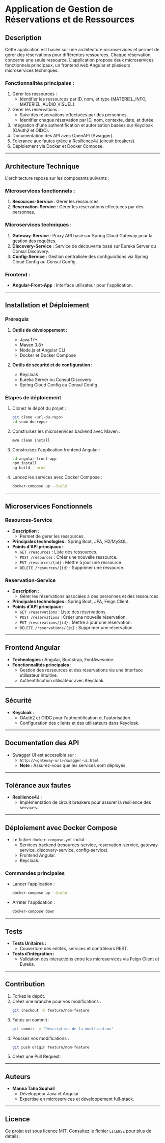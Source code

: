 # Application de Gestion de Réservations et de Ressources

## Description
Cette application est basée sur une architecture microservices et permet de gérer des réservations pour différentes ressources. Chaque réservation concerne une seule ressource. L'application propose deux microservices fonctionnels principaux, un frontend web Angular et plusieurs microservices techniques.

### Fonctionnalités principales :
1. Gérer les ressources :
    - Identifier les ressources par ID, nom, et type (MATERIEL_INFO, MATERIEL_AUDIO_VISUEL).
2. Gérer les réservations :
    - Suivi des réservations effectuées par des personnes.
    - Identifier chaque réservation par ID, nom, contexte, date, et durée.
3. Intégration d'une authentification et autorisation basées sur Keycloak (OAuth2 et OIDC).
4. Documentation des API avec OpenAPI (Swagger).
5. Tolerance aux fautes grâce à Resilience4J (circuit breakers).
6. Déploiement via Docker et Docker Compose.

---

## Architecture Technique
L'architecture repose sur les composants suivants :

### Microservices fonctionnels :
1. **Resources-Service** : Gérer les ressources.
2. **Reservation-Service** : Gérer les réservations effectuées par des personnes.

### Microservices techniques :
1. **Gateway-Service** : Proxy API basé sur Spring Cloud Gateway pour la gestion des requêtes.
2. **Discovery-Service** : Service de découverte basé sur Eureka Server ou Consul Discovery.
3. **Config-Service** : Gestion centralisée des configurations via Spring Cloud Config ou Consul Config.

### Frontend :
- **Angular-Front-App** : Interface utilisateur pour l'application.

---

## Installation et Déploiement

### Prérequis
1. **Outils de développement :**
    - Java 17+
    - Maven 3.8+
    - Node.js et Angular CLI
    - Docker et Docker Compose

2. **Outils de sécurité et de configuration :**
    - Keycloak
    - Eureka Server ou Consul Discovery
    - Spring Cloud Config ou Consul Config

### Étapes de déploiement
1. Clonez le dépôt du projet :
   ```bash
   git clone <url-du-repo>
   cd <nom-du-repo>
   ```

2. Construisez les microservices backend avec Maven :
   ```bash
   mvn clean install
   ```

3. Construisez l'application frontend Angular :
   ```bash
   cd angular-front-app
   npm install
   ng build --prod
   ```

4. Lancez les services avec Docker Compose :
   ```bash
   docker-compose up --build
   ```

---

## Microservices Fonctionnels

### Resources-Service
- **Description :**
    - Permet de gérer les ressources.
- **Principales technologies :** Spring Boot, JPA, H2/MySQL.
- **Points d'API principaux :**
    - `GET /resources` : Liste des ressources.
    - `POST /resources` : Créer une nouvelle ressource.
    - `PUT /resources/{id}` : Mettre à jour une ressource.
    - `DELETE /resources/{id}` : Supprimer une ressource.

### Reservation-Service
- **Description :**
    - Gérer les réservations associées à des personnes et des ressources.
- **Principales technologies :** Spring Boot, JPA, Feign Client.
- **Points d'API principaux :**
    - `GET /reservations` : Liste des réservations.
    - `POST /reservations` : Créer une nouvelle réservation.
    - `PUT /reservations/{id}` : Mettre à jour une réservation.
    - `DELETE /reservations/{id}` : Supprimer une réservation.

---

## Frontend Angular
- **Technologies :** Angular, Bootstrap, FontAwesome.
- **Fonctionnalités principales :**
    - Gestion des ressources et des réservations via une interface utilisateur intuitive.
    - Authentification utilisateur avec Keycloak.

---

## Sécurité
- **Keycloak** :
    - OAuth2 et OIDC pour l'authentification et l'autorisation.
    - Configuration des clients et des utilisateurs dans Keycloak.

---

## Documentation des API
- Swagger UI est accessible sur :
    - `http://<gateway-url>/swagger-ui.html`
    - **Note** : Assurez-vous que les services sont déployés.

---

## Tolérance aux fautes
- **Resilience4J** :
    - Implémentation de circuit breakers pour assurer la résilience des services.

---

## Déploiement avec Docker Compose
- Le fichier `docker-compose.yml` inclut :
    - Services backend (resources-service, reservation-service, gateway-service, discovery-service, config-service).
    - Frontend Angular.
    - Keycloak.

### Commandes principales
- Lancer l'application :
  ```bash
  docker-compose up --build
  ```
- Arrêter l'application :
  ```bash
  docker-compose down
  ```

---

## Tests
- **Tests Unitaires :**
    - Couverture des entités, services et contrôleurs REST.
- **Tests d'intégration :**
    - Validation des interactions entre les microservices via Feign Client et Eureka.

---

## Contribution
1. Forkez le dépôt.
2. Créez une branche pour vos modifications :
   ```bash
   git checkout -b feature/nom-feature
   ```
3. Faites un commit :
   ```bash
   git commit -m "Description de la modification"
   ```
4. Poussez vos modifications :
   ```bash
   git push origin feature/nom-feature
   ```
5. Créez une Pull Request.

---

## Auteurs
- **Manna Taha Souhail**
    - Développeur Java et Angular
    - Expertise en microservices et développement full-stack.

---

## Licence
Ce projet est sous licence MIT. Consultez le fichier `LICENSE` pour plus de détails.

